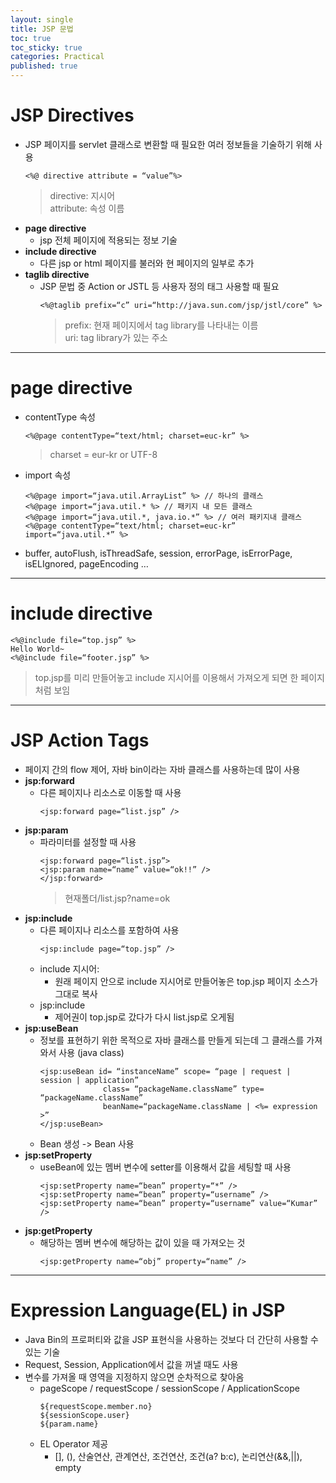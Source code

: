 ```yaml
---
layout: single
title: JSP 문법
toc: true
toc_sticky: true
categories: Practical
published: true
---
```


# JSP Directives
* JSP 페이지를 servlet 클래스로 변환할 때 필요한 여러 정보들을 기술하기 위해 사용
  ```
  <%@ directive attribute = “value”%>
  ```
  >  directive: 지시어<br/>
  >  attribute: 속성 이름
* **page directive**
    * jsp 전체 페이지에 적용되는 정보 기술
* **include directive**
    * 다른 jsp or html 페이지를 불러와 현 페이지의 일부로 추가
* **taglib directive**
    * JSP 문법 중 Action or JSTL 등 사용자 정의 태그 사용할 때 필요
      ```
      <%@taglib prefix=“c” uri=“http://java.sun.com/jsp/jstl/core” %>
      ```
      > prefix: 현재 페이지에서 tag library를 나타내는 이름<br/>
      > uri:  tag library가 있는 주소

-----------

# page directive
* contentType 속성
  ```
  <%@page contentType=“text/html; charset=euc-kr” %>
  ```
  > charset = eur-kr or UTF-8
* import 속성
  ```
  <%@page import=“java.util.ArrayList” %> // 하나의 클래스
  <%@page import=“java.util.* %> // 패키지 내 모든 클래스
  <%@page import=“java.util.*, java.io.*” %> // 여러 패키지내 클래스
  <%@page contentType=“text/html; charset=euc-kr” import=“java.util.*” %>
  ```
* buffer, autoFlush, isThreadSafe, session, errorPage, isErrorPage, isELIgnored, pageEncoding …

-----------

# include directive
```
<%@include file=“top.jsp” %>
Hello World~
<%@include file=“footer.jsp” %>
```
> top.jsp를 미리 만들어놓고 include 지시어를 이용해서 가져오게 되면 한 페이지 처럼 보임

-----------

# JSP Action Tags
* 페이지 간의 flow 제어, 자바 bin이라는 자바 클래스를 사용하는데 많이 사용
* **jsp:forward**
    * 다른 페이지나 리소스로 이동할 때 사용
      ```
      <jsp:forward page=“list.jsp” />
      ```
* **jsp:param**
    * 파라미터를 설정할 때 사용
      ```
      <jsp:forward page=“list.jsp”>
      <jsp:param name=“name” value=“ok!!” />
      </jsp:forward>
      ```
      > 현재폴더/list.jsp?name=ok
* **jsp:include**
    * 다른 페이지나 리소스를 포함하여 사용
      ```
      <jsp:include page=“top.jsp” />
      ```
    * include 지시어: 
        * 원래 페이지 안으로 include 지시어로 만들어놓은 top.jsp 페이지 소스가 그대로 복사
    * jsp:include
        * 제어권이 top.jsp로 갔다가 다시 list.jsp로 오게됨
* **jsp:useBean**
    * 정보를 표현하기 위한 목적으로 자바 클래스를 만들게 되는데 그 클래스를 가져와서 사용 (java class)
      ```
      <jsp:useBean id= “instanceName” scope= “page | request | session | application” 
                    class= “packageName.className” type= “packageName.className” 
                    beanName=“packageName.className | <%= expression >”
      </jsp:useBean>
      ```
    * Bean 생성 -> Bean 사용
* **jsp:setProperty**
    * useBean에 있는 멤버 변수에 setter를 이용해서 값을 세팅할 때 사용
      ```
      <jsp:setProperty name=“bean” property=“*” />
      <jsp:setProperty name=“bean” property=“username” />
      <jsp:setProperty name=“bean” property=“username” value=“Kumar” />
      ```
* **jsp:getProperty**
    * 해당하는 멤버 변수에 해당하는 값이 있을 때 가져오는 것 
        ```
        <jsp:getProperty name=“obj” property=“name” />
        ```
        
-----------
        
# Expression Language(EL) in JSP
* Java Bin의 프로퍼티와 값을 JSP 표현식을 사용하는 것보다 더 간단히 사용할 수 있는 기술
* Request, Session, Application에서 값을 꺼낼 때도 사용
* 변수를 가져올 때 영역을 지정하지 않으면 순차적으로 찾아옴
    * pageScope / requestScope / sessionScope / ApplicationScope
      ```
      ${requestScope.member.no}
      ${sessionScope.user}
      ${param.name}
      ```
    * EL Operator 제공
        * \[\], \(\), 산술연산, 관계연산, 조건연산, 조건(a? b:c), 논리연산(&&,\|\|), empty


